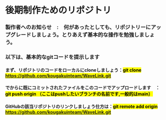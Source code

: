 # 後期制作ためのリポジトリ

### 製作者へのお知らせ　:　何があったとしても、リポジトリーにアップグレードしましょう。とりあえず基本的な操作を勉強しましょう。

### 以下は、基本的なgitコードを提示します
#### まず、リポジトリのコードをローカルにcloneしましょう：<mark>git clone https://github.com/kougakuinteam/WaveLink.git</mark> 
#### でからに既にコミットされたファイルをこのコードでアップロードします　：<mark>git push origin （ここはpushしたいブランチの名前です,一般的はmain）</mark>
#### GitHubの該当リポジトリのリンクしましょう仕方は：<mark>git remote add origin https://github.com/kougakuinteam/WaveLink.git </mark>

